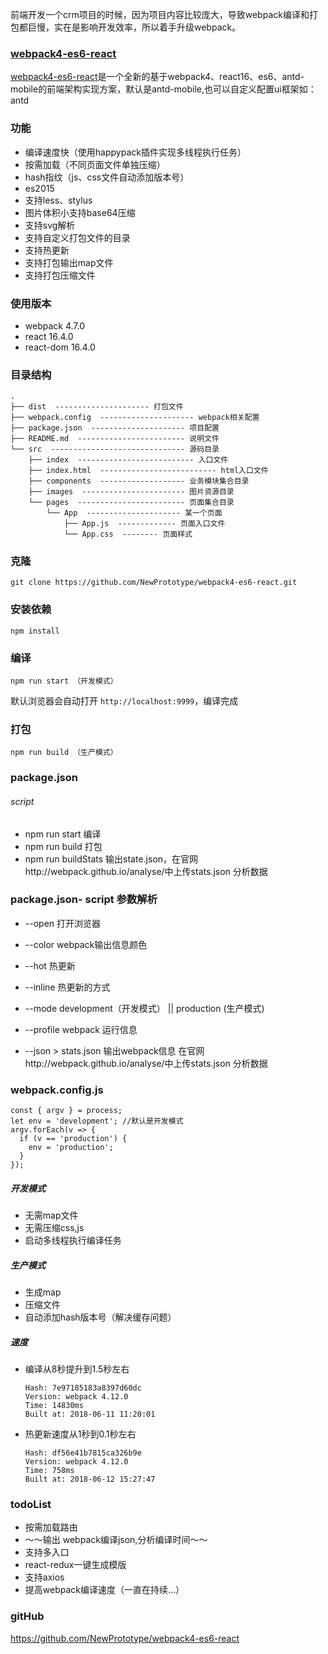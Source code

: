 前端开发一个crm项目的时候，因为项目内容比较庞大，导致webpack编译和打包都巨慢，实在是影响开发效率，所以着手升级webpack。

### [webpack4-es6-react][1]
[webpack4-es6-react][2]是一个全新的基于webpack4、react16、es6、antd-mobile的前端架构实现方案，默认是antd-mobile,也可以自定义配置ui框架如：antd

### 功能
- 编译速度快（使用happypack插件实现多线程执行任务）
- 按需加载（不同页面文件单独压缩）
- hash指纹（js、css文件自动添加版本号）
- es2015
- 支持less、stylus 
- 图片体积小支持base64压缩
- 支持svg解析
- 支持自定义打包文件的目录
- 支持热更新
- 支持打包输出map文件
- 支持打包压缩文件

### 使用版本
- webpack 4.7.0
- react 16.4.0
- react-dom  16.4.0
### 目录结构

```
.
├── dist  --------------------- 打包文件
├── webpack.config  --------------------- webpack相关配置
├── package.json  --------------------- 项目配置
├── README.md  ------------------------ 说明文件
└── src  ------------------------------ 源码目录
    ├── index  -------------------------- 入口文件
    ├── index.html  -------------------------- html入口文件
    ├── components  ------------------- 业务模块集合目录
    ├── images  ----------------------- 图片资源目录
    └── pages  ------------------------ 页面集合目录
        └── App  --------------------- 某一个页面
            ├── App.js  ------------- 页面入口文件
            └── App.css  -------- 页面样式
```

### 克隆
```
git clone https://github.com/NewPrototype/webpack4-es6-react.git
```
### 安装依赖
```
npm install 
```
### 编译

```
npm run start （开发模式）
```
默认浏览器会自动打开 ```http://localhost:9999```，编译完成

### 打包
```
npm run build （生产模式）
```


### package.json

###### script
- npm run start 编译
- npm run build 打包
- npm run buildStats 输出state.json，在官网http://webpack.github.io/analyse/中上传stats.json 分析数据

### package.json- script 参数解析
- --open 打开浏览器

- --color webpack输出信息颜色

- --hot 热更新

- --inline 热更新的方式

- --mode development（开发模式） || production (生产模式)

- --profile webpack 运行信息
- --json > stats.json 输出webpack信息 在官网http://webpack.github.io/analyse/中上传stats.json 分析数据


### webpack.config.js
```
const { argv } = process;
let env = 'development'; //默认是开发模式
argv.forEach(v => {
  if (v == 'production') {
    env = 'production';
  }
});
```
##### 开发模式
- 无需map文件
- 无需压缩css,js
- 启动多线程执行编译任务
##### 生产模式
- 生成map
- 压缩文件
- 自动添加hash版本号（解决缓存问题）

##### 速度
- 编译从8秒提升到1.5秒左右
    ```
    Hash: 7e97185183a8397d60dc
    Version: webpack 4.12.0
    Time: 14830ms
    Built at: 2018-06-11 11:20:01
    ```
- 热更新速度从1秒到0.1秒左右
    ```
    Hash: df56e41b7815ca326b9e
    Version: webpack 4.12.0
    Time: 758ms
    Built at: 2018-06-12 15:27:47
    ```
    
### todoList
- 按需加载路由
- ～～输出 webpack编译json,分析编译时间～～
- 支持多入口
- react-redux一键生成模版
- 支持axios
- 提高webpack编译速度（一直在持续...）

### gitHub
https://github.com/NewPrototype/webpack4-es6-react



  [1]: https://github.com/NewPrototype/webpack4-es6-react
  [2]: https://github.com/NewPrototype/webpack4-es6-react
  [3]: http://localhost:9999/